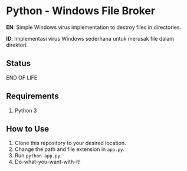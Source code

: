 # Python - Windows File Broker
**EN**: Simple Windows virus implementation to destroy files in directories.

**ID**: Implementasi virus Windows sederhana untuk merusak file dalam direktori.

## Status
END OF LIFE

## Requirements
1. Python 3

## How to Use
1. Clone this repository to your desired location.
2. Change the path and file extension in `app.py`.
3. Run `python app.py`.
4. Do-what-you-want-with-it!
